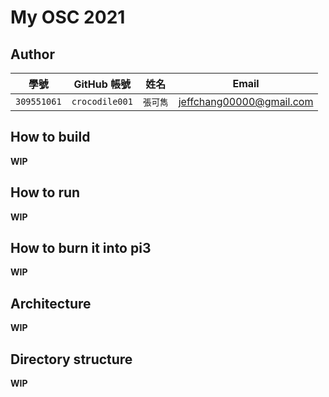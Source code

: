 # My OSC 2021

## Author

| 學號 | GitHub 帳號 | 姓名 | Email |
| --- | ----------- | --- | --- |
|`309551061`| `crocodile001` | `張可雋` | jeffchang00000@gmail.com |

## How to build

**WIP**

## How to run

**WIP**

## How to burn it into pi3

**WIP**

## Architecture

**WIP**

## Directory structure

**WIP**
